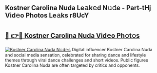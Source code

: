 ## Kostner Carolina Nuda Le𝚊k𝚎d N𝚞𝚍e - Part-tHj Vid𝚎o Photos Le𝚊ks r8UcY

# <h2><a href="http://fbdvpp.evod.top/?m=Kostner+Carolina+Nuda">🔗 👉🔴 Kostner Carolina Nuda Vid𝚎o Ph𝚘t𝚘s</a></h2>

[![Kostner Carolina Nuda N𝚞d𝚎s](https://i.imgur.com/8V9OHl7.gif)](http://fbdvpp.evod.top/?m=Kostner+Carolina+Nuda)
Digital influencer Kostner Carolina Nuda and social media sensation, celebrated for sharing dance and lifestyle themes through viral dance challenges and short videos. Public figures Kostner Carolina Nuda are often targeted by critics and opponents. 

